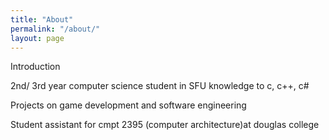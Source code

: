 ```yaml
---
title: "About"
permalink: "/about/"
layout: page
---
```

Introduction

2nd/ 3rd year computer science student in SFU
knowledge to c, c++, c#


Projects on game development and software engineering

Student assistant for cmpt 2395 (computer architecture)at douglas college 



